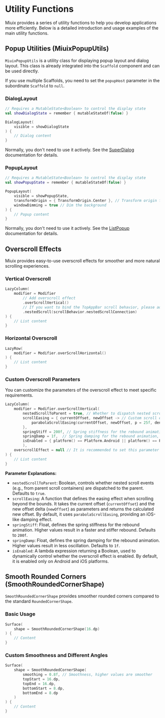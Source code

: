 # Utility Functions

Miuix provides a series of utility functions to help you develop applications more efficiently. Below is a detailed introduction and usage examples of the main utility functions.

## Popup Utilities (MiuixPopupUtils)

`MiuixPopupUtils` is a utility class for displaying popup layout and dialog layout. This class is already integrated into the `Scaffold` component and can be used directly.

If you use multiple Scaffolds, you need to set the `popupHost` parameter in the subordinate `Scaffold` to `null`.

### DialogLayout

```kotlin
// Requires a MutableState<Boolean> to control the display state
val showDialogState = remember { mutableStateOf(false) }

DialogLayout(
    visible = showDialogState
) {
    // Dialog content
}
```
Normally, you don't need to use it actively. See the [SuperDialog](../components/superdialog.md) documentation for details.

### PopupLayout

```kotlin
// Requires a MutableState<Boolean> to control the display state
val showPopupState = remember { mutableStateOf(false) }

PopupLayout(
    visible = showPopupState,
    transformOrigin = { TransformOrigin.Center }, // Transform origin for the popup
    windowDimming = true // Dim the background
) {
    // Popup content
}
```

Normally, you don't need to use it actively. See the [ListPopup](../components/listpopup.md) documentation for details.

## Overscroll Effects

Miuix provides easy-to-use overscroll effects for smoother and more natural scrolling experiences.

### Vertical Overscroll

```kotlin
LazyColumn(
    modifier = Modifier
        // Add overscroll effect
        .overScrollVertical()
        // If you want to bind the TopAppBar scroll behavior, please add it after the overscroll effect
        .nestedScroll(scrollBehavior.nestedScrollConnection)
) {
    // List content
}
```

### Horizontal Overscroll

```kotlin
LazyRow(
    modifier = Modifier.overScrollHorizontal()
) {
    // List content
}
```

### Custom Overscroll Parameters

You can customize the parameters of the overscroll effect to meet specific requirements.

```kotlin
LazyColumn(
    modifier = Modifier.overScrollVertical(
        nestedScrollToParent = true, // Whether to dispatch nested scroll events to the parent, default is true
        scrollEasing = { currentOffset, newOffset -> // Custom scroll easing function
            parabolaScrollEasing(currentOffset, newOffset, p = 25f, density = LocalDensity.current.density)
        },
        springStiff = 200f, // Spring stiffness for the rebound animation, default is 200f
        springDamp = 1f,  // Spring damping for the rebound animation, default is 1f
        isEnabled = { platform() == Platform.Android || platform() == Platform.IOS } // Whether to enable the overscroll effect, enabled by default on Android and iOS
        ),
    overscrollEffect = null // It is recommended to set this parameter to null to disable the default effect
) {
    // List content
}
```

**Parameter Explanations:**

*   `nestedScrollToParent`: Boolean, controls whether nested scroll events (e.g., from parent scroll containers) are dispatched to the parent. Defaults to `true`.
*   `scrollEasing`: A function that defines the easing effect when scrolling beyond the bounds. It takes the current offset (`currentOffset`) and the new offset delta (`newOffset`) as parameters and returns the calculated new offset. By default, it uses `parabolaScrollEasing`, providing an iOS-like damping effect.
*   `springStiff`: Float, defines the spring stiffness for the rebound animation. Higher values result in a faster and stiffer rebound. Defaults to `200f`.
*   `springDamp`: Float, defines the spring damping for the rebound animation. Higher values result in less oscillation. Defaults to `1f`.
*   `isEnabled`: A lambda expression returning a Boolean, used to dynamically control whether the overscroll effect is enabled. By default, it is enabled only on Android and iOS platforms.

## Smooth Rounded Corners (SmoothRoundedCornerShape)

`SmoothRoundedCornerShape` provides smoother rounded corners compared to the standard `RoundedCornerShape`.

### Basic Usage

```kotlin
Surface(
    shape = SmoothRoundedCornerShape(16.dp)
) {
    // Content
}
```

### Custom Smoothness and Different Angles

```kotlin
Surface(
    shape = SmoothRoundedCornerShape(
        smoothing = 0.8f, // Smoothness, higher values are smoother
        topStart = 16.dp,
        topEnd = 16.dp,
        bottomStart = 8.dp,
        bottomEnd = 8.dp
    )
) {
    // Content
}
```
